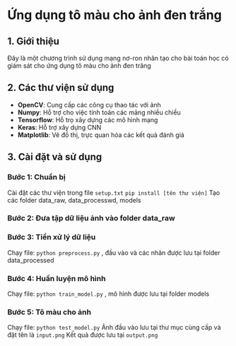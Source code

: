 # Ứng dụng tô màu cho ảnh đen trắng
## 1. Giới thiệu
Đây là một chương trình sử dụng mạng nơ-ron nhân tạo cho bài toán học có giám sát cho ứng dụng tô màu cho ảnh đen trăng
## 2. Các thư viện sử dụng
- **OpenCV**: Cung cấp các công cụ thao tác với ảnh
- **Numpy**: Hỗ trợ cho việc tính toán các mảng nhiều chiều
- **Tensorflow**: Hỗ trọ xây dựng các mô hình mạng
- **Keras**: Hỗ trợ xây dựng CNN
- **Matplotlib**: Vẽ đồ thị, trực quan hóa các kết quả đánh giá
## 3. Cài đặt và sử dụng
### Bước 1: Chuẩn bị
Cài đặt các thư viện trong file `setup.txt`
`pip install [tên thư viện]`
Tạo các folder data_raw, data_processwd, models
### Bước 2: Đưa tập dữ liệu ảnh vào folder data_raw
### Bước 3: Tiền xử lý dữ liệu
Chạy file: ``python preprocess.py`` , đầu vào và các nhãn được lưu tại folder data_processed
### Bước 4: Huấn luyện mô hình
Chạy file: ``python train_model.py`` , mô hình được lưu tại folder models
### Bước 5: Tô màu cho ảnh
Chạy file: ``python test_model.py`` 
Ảnh đầu vào lưu tại thư mục cùng cấp và đặt tên là `input.png`
Kết quả được lưu tại `output.png`
